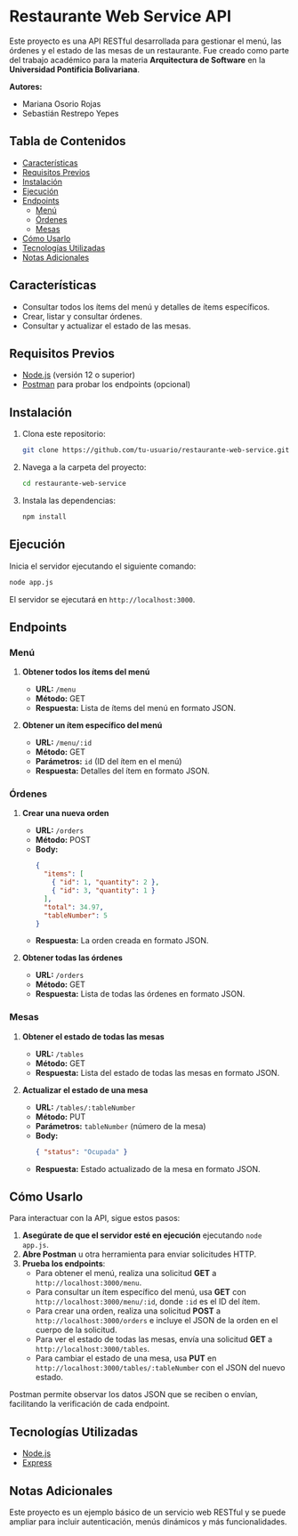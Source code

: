 # Restaurante Web Service API

Este proyecto es una API RESTful desarrollada para gestionar el menú, las órdenes y el estado de las mesas de un restaurante. Fue creado como parte del trabajo académico para la materia **Arquitectura de Software** en la **Universidad Pontificia Bolivariana**.

**Autores:**  
- Mariana Osorio Rojas  
- Sebastián Restrepo Yepes  

## Tabla de Contenidos
- [Características](#características)
- [Requisitos Previos](#requisitos-previos)
- [Instalación](#instalación)
- [Ejecución](#ejecución)
- [Endpoints](#endpoints)
  - [Menú](#menú)
  - [Órdenes](#órdenes)
  - [Mesas](#mesas)
- [Cómo Usarlo](#cómo-usarlo)
- [Tecnologías Utilizadas](#tecnologías-utilizadas)
- [Notas Adicionales](#notas-adicionales)

## Características
- Consultar todos los ítems del menú y detalles de ítems específicos.
- Crear, listar y consultar órdenes.
- Consultar y actualizar el estado de las mesas.

## Requisitos Previos
- [Node.js](https://nodejs.org/) (versión 12 o superior)
- [Postman](https://www.postman.com/) para probar los endpoints (opcional)

## Instalación

1. Clona este repositorio:
   ```bash
   git clone https://github.com/tu-usuario/restaurante-web-service.git
   ```
2. Navega a la carpeta del proyecto:
   ```bash
   cd restaurante-web-service
   ```
3. Instala las dependencias:
   ```bash
   npm install
   ```

## Ejecución

Inicia el servidor ejecutando el siguiente comando:

```bash
node app.js
```

El servidor se ejecutará en `http://localhost:3000`.

## Endpoints

### Menú

1. **Obtener todos los ítems del menú**
   - **URL:** `/menu`
   - **Método:** GET
   - **Respuesta:** Lista de ítems del menú en formato JSON.

2. **Obtener un ítem específico del menú**
   - **URL:** `/menu/:id`
   - **Método:** GET
   - **Parámetros:** `id` (ID del ítem en el menú)
   - **Respuesta:** Detalles del ítem en formato JSON.

### Órdenes

1. **Crear una nueva orden**
   - **URL:** `/orders`
   - **Método:** POST
   - **Body:** 
     ```json
     {
       "items": [
         { "id": 1, "quantity": 2 },
         { "id": 3, "quantity": 1 }
       ],
       "total": 34.97,
       "tableNumber": 5
     }
     ```
   - **Respuesta:** La orden creada en formato JSON.

2. **Obtener todas las órdenes**
   - **URL:** `/orders`
   - **Método:** GET
   - **Respuesta:** Lista de todas las órdenes en formato JSON.

### Mesas

1. **Obtener el estado de todas las mesas**
   - **URL:** `/tables`
   - **Método:** GET
   - **Respuesta:** Lista del estado de todas las mesas en formato JSON.

2. **Actualizar el estado de una mesa**
   - **URL:** `/tables/:tableNumber`
   - **Método:** PUT
   - **Parámetros:** `tableNumber` (número de la mesa)
   - **Body:** 
     ```json
     { "status": "Ocupada" }
     ```
   - **Respuesta:** Estado actualizado de la mesa en formato JSON.

## Cómo Usarlo

Para interactuar con la API, sigue estos pasos:

1. **Asegúrate de que el servidor esté en ejecución** ejecutando `node app.js`.
2. **Abre Postman** u otra herramienta para enviar solicitudes HTTP.
3. **Prueba los endpoints**:
   - Para obtener el menú, realiza una solicitud **GET** a `http://localhost:3000/menu`.
   - Para consultar un ítem específico del menú, usa **GET** con `http://localhost:3000/menu/:id`, donde `:id` es el ID del ítem.
   - Para crear una orden, realiza una solicitud **POST** a `http://localhost:3000/orders` e incluye el JSON de la orden en el cuerpo de la solicitud.
   - Para ver el estado de todas las mesas, envía una solicitud **GET** a `http://localhost:3000/tables`.
   - Para cambiar el estado de una mesa, usa **PUT** en `http://localhost:3000/tables/:tableNumber` con el JSON del nuevo estado.

Postman permite observar los datos JSON que se reciben o envían, facilitando la verificación de cada endpoint.

## Tecnologías Utilizadas
- [Node.js](https://nodejs.org/)
- [Express](https://expressjs.com/)

## Notas Adicionales
Este proyecto es un ejemplo básico de un servicio web RESTful y se puede ampliar para incluir autenticación, menús dinámicos y más funcionalidades.  
```

